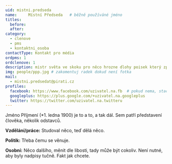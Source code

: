 ```yaml
---
uid: mistni.predseda
name:     Místní Předseda  	# běžně používáné jméno
titles:
  before:
  after:
category:
  - clenove
  - pms
  - kontaktni_osoba
contactType: Kontakt pro média
ordpms: 1
ordclenove: 1
description: mistr světa ve skoku pro něco hrozne dlohy poisek který zpusobuje malé kolečko zobrazuje se v lide mistr světa ve skoku pro něco hrazne dlohy poisek který zpusobuje malé kolečko# zobrazuje se v lide mistr světa ve skoku pro něco hrazne dlohy poisek který zpusobuje malé kolečko# zobrazuje se v lide
img: people/ppp.jpg # zakomentuj radek dokud není fotka
mail:
  - mistni.predsedat@pirati.cz
profiles:
  facebook: https://www.facebook.com/uzivatel.na.fb  # pokud nema, staci smazat tuto radku
  googleplus: https://plus.google.com/+uzivatel.na.googleplus
  twitter: https://twitter.com/uzivatel.na.twitteru
---
```


Jméno Příjmení (*1. ledna 1900) je to a to, a tak dál. Sem patří představení člověka, několik odstavců.

**Vzdělání/práce:** Studoval něco, teď dělá něco.

**Politik:** Třeba čemu se věnuje.

**Osobní:** Něco dalšího, měnit dle libosti, tady může být cokoliv. Není nutné, aby byly nadpisy tučně. Fakt jak chcete.

